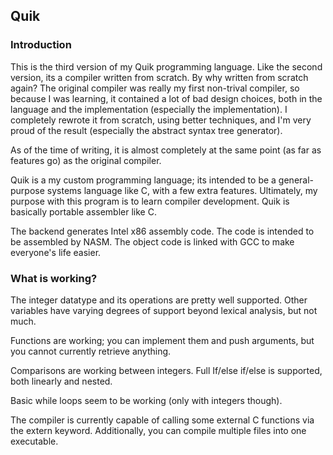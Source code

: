 ## Quik

### Introduction
This is the third version of my Quik programming language. Like the second version, its a compiler written from scratch. By why written from scratch again? The original compiler was really my first non-trival compiler, so because I was learning, it contained a lot of bad design choices, both in the language and the implementation (especially the implementation). I completely rewrote it from scratch, using better techniques, and I'm very proud of the result (especially the abstract syntax tree generator).

As of the time of writing, it is almost completely at the same point (as far as features go) as the original compiler.

Quik is a my custom programming language; its intended to be a general-purpose systems language like C, with a few extra features. Ultimately, my purpose with this program is to learn compiler development. Quik is basically portable assembler like C.

The backend generates Intel x86 assembly code. The code is intended to be assembled by NASM. The object code is linked with GCC to make everyone's life easier.

### What is working?

The integer datatype and its operations are pretty well supported. Other variables have varying degrees of support beyond lexical analysis, but not much.

Functions are working; you can implement them and push arguments, but you cannot currently retrieve anything.

Comparisons are working between integers. Full If/else if/else is supported, both linearly and nested.

Basic while loops seem to be working (only with integers though).

The compiler is currently capable of calling some external C functions via the extern keyword. Additionally, you can compile multiple files into one executable.
